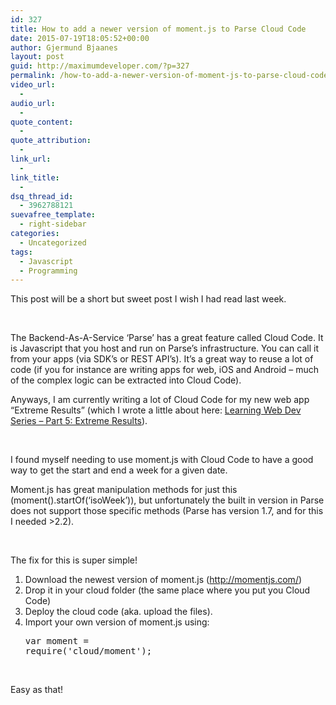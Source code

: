 ```yaml
---
id: 327
title: How to add a newer version of moment.js to Parse Cloud Code
date: 2015-07-19T18:05:52+00:00
author: Gjermund Bjaanes
layout: post
guid: http://maximumdeveloper.com/?p=327
permalink: /how-to-add-a-newer-version-of-moment-js-to-parse-cloud-code/
video_url:
  - 
audio_url:
  - 
quote_content:
  - 
quote_attribution:
  - 
link_url:
  - 
link_title:
  - 
dsq_thread_id:
  - 3962788121
suevafree_template:
  - right-sidebar
categories:
  - Uncategorized
tags:
  - Javascript
  - Programming
---
```

This post will be a short but sweet post I wish I had read last week.

&nbsp;

The Backend-As-A-Service &#8216;Parse&#8217; has a great feature called Cloud Code. It is Javascript that you host and run on Parse&#8217;s infrastructure. You can call it from your apps (via SDK&#8217;s or REST API&#8217;s). It&#8217;s a great way to reuse a lot of code (if you for instance are writing apps for web, iOS and Android &#8211; much of the complex logic can be extracted into Cloud Code).

Anyways, I am currently writing a lot of Cloud Code for my new web app &#8220;Extreme Results&#8221; (which I wrote a little about here: <a href="http://maximumdeveloper.com/learning-web-dev-series-part-5-extreme-results/" target="_blank">Learning Web Dev Series – Part 5: Extreme Results</a>).

&nbsp;

I found myself needing to use moment.js with Cloud Code to have a good way to get the start and end a week for a given date.

Moment.js has great manipulation methods for just this (moment().startOf(&#8216;isoWeek&#8217;)), but unfortunately the built in version in Parse does not support those specific methods (Parse has version 1.7, and for this I needed >2.2).

&nbsp;

The fix for this is super simple!

  1. Download the newest version of moment.js (<a href="http://momentjs.com/" target="_blank">http://momentjs.com/</a>)
  2. Drop it in your cloud folder (the same place where you put you Cloud Code)
  3. Deploy the cloud code (aka. upload the files).
  4. Import your own version of moment.js using: <pre class="lang:js decode:true">var moment = require('cloud/moment');</pre>

&nbsp;

Easy as that!

<div class="addtoany_share_save_container addtoany_content_bottom">
  <div class="a2a_kit a2a_kit_size_32 addtoany_list a2a_target" id="wpa2a_37">
    <a class="a2a_button_facebook" href="http://www.addtoany.com/add_to/facebook?linkurl=http%3A%2F%2Fgjermundbjaanes.com%2Fhow-to-add-a-newer-version-of-moment-js-to-parse-cloud-code%2F&linkname=How%20to%20add%20a%20newer%20version%20of%20moment.js%20to%20Parse%20Cloud%20Code" title="Facebook" rel="nofollow" target="_blank"></a><a class="a2a_button_twitter" href="http://www.addtoany.com/add_to/twitter?linkurl=http%3A%2F%2Fgjermundbjaanes.com%2Fhow-to-add-a-newer-version-of-moment-js-to-parse-cloud-code%2F&linkname=How%20to%20add%20a%20newer%20version%20of%20moment.js%20to%20Parse%20Cloud%20Code" title="Twitter" rel="nofollow" target="_blank"></a><a class="a2a_button_google_plus" href="http://www.addtoany.com/add_to/google_plus?linkurl=http%3A%2F%2Fgjermundbjaanes.com%2Fhow-to-add-a-newer-version-of-moment-js-to-parse-cloud-code%2F&linkname=How%20to%20add%20a%20newer%20version%20of%20moment.js%20to%20Parse%20Cloud%20Code" title="Google+" rel="nofollow" target="_blank"></a><a class="a2a_dd addtoany_share_save" href="https://www.addtoany.com/share"></a>
  </div>
</div>